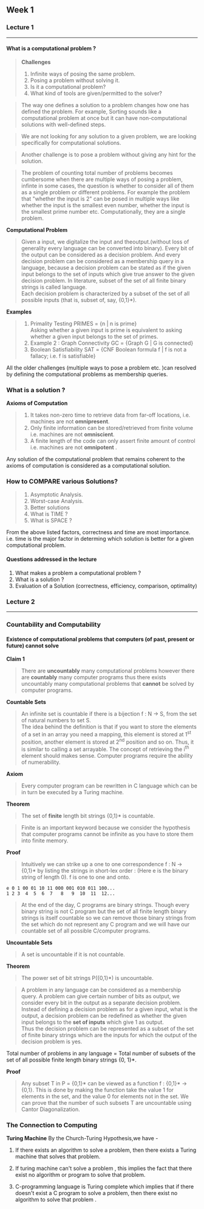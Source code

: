 ## Week 1
### Lecture 1
---

#### What is a computational problem ?
>**Challenges**  
>   1. Infinite ways of posing the same problem.
>2. Posing a problem without solving it.  
>3. Is it a computational problem?  
>4. What kind of tools are given/permitted to the solver?

> The way one defines a solution to a problem changes how one has defined the problem. For example, Sorting sounds like a computational problem at once but it can have non-computational solutions with well-defined steps.

>We are not looking for any solution to a given problem, we are looking specifically for computational solutions.

>Another challenge is to pose a problem without giving any hint for the solution.

>The problem of counting total number of problems becomes cumbersome when there are multiple ways of posing a problem, infinte in some cases, the question is whether to consider all of them as a single problem or different problems. For example the problem that "whether the input is 2" can be posed in multiple ways like whether the input is the smallest even number, whether the input is the smallest prime number etc. Computationally, they are a single problem.

**Computational Problem**
>Given a input, we digitalize the input and theoutput.(without loss of generality every language can be converted into binary). Every bit of the output can be considered as a decision problem. And every decision problem can be considered as a membership query in a language, because a decision problem can be stated as if the given input belongs to the set of inputs which give true answer to the given decision problem. In literature, subset of the set of all finite binary strings is called language.\
Each decision problem is characterized by a subset of the set of all possible inputs (that is, subset of, say, {0,1}*).

**Examples**
>1. Primality Testing
    PRIMES = {n | n is prime}\
    Asking whether a given input is prime is equivalent to asking whether a given input belongs to the set of primes.
>2. Example 2 : Graph Connectivity
    GC = {Graph G | G is connected}   
>3. Boolean Satisfiability
    SAT = {CNF Boolean formula f | f is not a fallacy; i.e. f is satisfiable}

All the older challenges (multiple ways to pose a  problem etc. )can resolved by defining the computational problems as membership queries.    

### What is a solution ?

**Axioms of Computation**
>1. It takes non-zero time to retrieve data from far-off locations, i.e. machines are not **omnipresent**.
>2. Only finite information can be stored/retrieved from finite volume i.e. machines are not **omniscient**.
>3. A finite length of the code can only assert finite amount of control i.e. machines are not **omnipotent** .

Any solution of the computational problem that remains coherent to the axioms of computation is considered as a computational solution.

### How to COMPARE various Solutions?
>1. Asymptotic Analysis.
>2. Worst-case Analysis.
>3. Better solutions
>4. What is TIME ?
>5. What is SPACE ?

From the above listed factors, correctness and time are most importance. i.e. time is the major factor in determing which solution is better for a given computational problem. 

#### Questions addressed in the lecture
1. What makes a problem a computational problem ?
2. What is a solution ?
3. Evaluation of a Solution (correctness, efficiency, comparison, optimality)

### Lecture 2
---
### Countability and Computability
#### Existence of computational problems that computers (of past, present or future) cannot solve
**Claim 1**
>There are **uncountably** many computational problems however there are **countably** many computer programs thus there exists uncountably many computational problems that **cannot** be solved by computer programs. 

**Countable Sets**
>An infinite set is countable if there is a bijection f : N -> S, from the set of natural numbers to set S.\
 The idea behind the definition is that if you want to store the elements of a set in an array you need a mapping, this element is stored at 1<sup>st</sup> position, another element is stored at 2<sup>nd</sup> position and so on. Thus, it is similar to calling a set arrayable. The concept of retrieving the i<sup>th</sup> element should makes sense. Computer programs require the ability of numerability.   

**Axiom**
>Every computer program can be rewritten in C language which can be in turn be executed by a Turing machine.

**Theorem**
>The set of **finite** length bit strings {0,1}* is countable.

>Finite is an important keyword because we consider the hypothesis that computer programs cannot be infinite as you have to store them into finite memory. 

**Proof**
>Intuitively we can strike up a one to one correspondence f : N -> {0,1}* by listing the strings in short-lex order : (Here e is the binary string of length 0). f is one to one and onto.
```
e 0 1 00 01 10 11 000 001 010 011 100...
1 2 3  4  5  6  7   8   9  10  11  12...
```

>At the end of the day, C programs are binary strings. Though every binary string is not C program but the set of all finite length binary strings is itself countable so we can remove those binary strings from the set which do not represent any C program and we will have our countable set of all possible C/computer programs.

**Uncountable Sets**
>A set is uncountable if it is not countable.

**Theorem**
>The power set of bit strings P({0,1}*) is uncountable.

>A problem in any language can be considered as a membership query. A problem can give certain number of bits as output, we consider every bit in the output as a separate decision problem. Instead of defining a decision problem as for a given input, what is the output, a decision problem can be redefined as whether the given input belongs to the **set of inputs** which give 1 as output.   
Thus the decision problem can be represented as a subset of the set of finite binary strings which are the inputs for which the output of the decision problem is yes.

Total number of problems in any language = Total number of subsets of the set of all possible finite length binary strings {0, 1}*.

**Proof**

>Any subset T in P = {0,1}* can be viewed as a function f : {0,1}* -> {0,1}. This is done by making the function take the value 1 for elements in the set, and the value 0 for elements not in the set.
>We can prove that the number of such subsets T are uncountable using Cantor Diagonalization.

### The Connection to Computing

**Turing Machine**
By the Church-Turing Hypothesis,we have -

1. If there exists an algorithm to solve a problem, then there exists a Turing machine that solves that problem.

2. If turing machine can't solve a problem , this implies the fact that there exist no algorithm or program to solve that problem.

3. C-programming language is Turing complete which implies that if there doesn't exist a C program to solve a problem, then there exist no algorithm to solve that problem .

